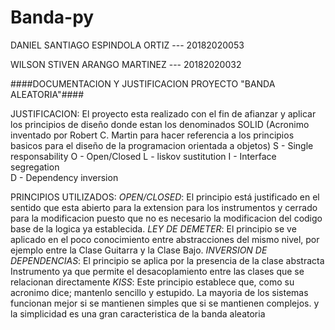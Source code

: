 # Banda-py

DANIEL SANTIAGO ESPINDOLA ORTIZ --- 20182020053



WILSON STIVEN ARANGO MARTINEZ --- 20182020032



####DOCUMENTACION Y JUSTIFICACION PROYECTO "BANDA ALEATORIA"####

JUSTIFICACION: 
El proyecto esta realizado con el fin de afianzar y aplicar los principios de diseño donde estan los denominados 
SOLID (Acronimo inventado por Robert C. Martin para hacer referencia a los principios 
basicos para el diseño de la programacion orientada a objetos)
		S - Single responsability 
		O - Open/Closed
		L - liskov sustitution
		I - Interface segregation	
		D - Dependency inversion		

PRINCIPIOS UTILIZADOS:
	*OPEN/CLOSED*: El principio está justificado en el sentido que esta abierto para la extension para los instrumentos y cerrado para la modificacion puesto que no es necesario la modificacion del codigo base de la logica ya establecida.
  *LEY DE DEMETER*: El principio se ve aplicado en el poco conocimiento entre abstracciones del mismo nivel, por ejemplo entre la Clase 
		               Guitarra y la Clase Bajo.
	*INVERSION DE DEPENDENCIAS*: El principio se aplica por la presencia de la clase abstracta Instrumento ya que permite el desacoplamiento
															 entre las clases que se relacionan directamente
	*KISS*: Este principio establece que, como su acronimo dice; mantenlo sencillo y estupido. La mayoria de los sistemas funcionan mejor si
				  se mantienen simples que si se mantienen complejos. y la simplicidad es una gran caracteristica de la banda aleatoria 

